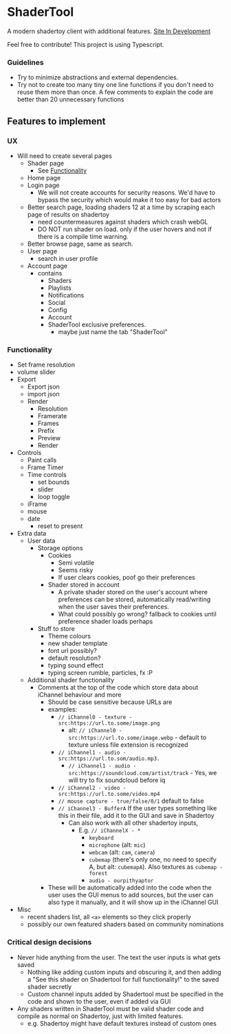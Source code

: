 # ShaderTool
A modern shadertoy client with additional features.
[Site In Development](https://ahs3n.github.io/ShaderTool/)

Feel free to contribute! This project is using Typescript. 

### Guidelines
- Try to minimize abstractions and external dependencies. 
- Try not to create too many tiny one line functions if you don't need to reuse them more than once. A few comments to explain the code are better than 20 unnecessary functions



## Features to implement

### UX
- Will need to create several pages 
	- Shader page
		- See [Functionality](README.md#Functionality)
	- Home page
	- Login page
		- We will not create accounts for security reasons. We'd have to bypass the security which would make it too easy for bad actors
	- Better search page, loading shaders 12 at a time by scraping each page of results on shadertoy
		- need countermeasures against shaders which crash webGL
		- DO NOT run shader on load. only if the user hovers and not if there is a compile time warning.
	- Better browse page, same as search. 
	- User page
		- search in user profile
	- Account page
		- contains
			- Shaders
			- Playlists
			- Notifications
			- Social
			- Config
			- Account
			- ShaderTool exclusive preferences.
				- maybe just name the tab "ShaderTool"
### Functionality
- Set frame resolution
- volume slider
- Export
	- Export json
	- import json
	- Render
		- Resolution
		- Framerate
		- Frames
		- Prefix
		- Preview
		- Render
- Controls
	- Paint calls
	- Frame Timer
	- Time controls
		- set bounds
		- slider
		- loop toggle
	- iFrame
	- mouse
	- date
		- reset to present
- Extra data
	- User data
		- Storage options
			- Cookies
				- Semi volatile
				- Seems risky
				- If user clears cookies, poof go their preferences
			- Shader stored in account
				- A private shader stored on the user's account where preferences can be stored, automatically read/writing when the user saves their preferences.
				- What could possibly go wrong? fallback to cookies until preference shader loads perhaps
		- Stuff to store
			- Theme colours
			- new shader template
			- font url possibly?
			- default resolution?
			- typing sound effect
			- typing screen rumble, particles, fx :P
	- Additional shader functionality
		- Comments at the top of the code which store data about iChannel behaviour and more
			- Should be case sensitive because URLs are
			- examples:
				- `// iChannel0 - texture - src:https://url.to.some/image.png`
					- alt: `// iChannel0 - src:https://url.to.some/image.webp` - default to texture unless file extension is recognized
				- `// iChannel1 - audio - src:https://url.to.som/audio.mp3.`
					- `// iChannel1 - audio - src:https://soundcloud.com/artist/track` - Yes, we will try to fix soundcloud before iq
				- `// iChannel2 - video - src:https://url.to.some/video.mp4`
				- `// mouse capture - true/false/0/1` default to false
				- `// iChannel3 - BufferA` If the user types something like this in their file, add it to the GUI and save in Shadertoy
					- Can also work with all other shadertoy inputs,
						- E.g. `// iChannelX - *`
							- `keyboard`
							- `microphone` (alt: `mic`)
							- `webcam` (alt: `cam`, `camera`)
							- `cubemap` (there's only one, no need to specify A, but alt: `cubemapA`). Also textures as `cubemap - forest`
							- `audio - ourpithyaptor`
			- These will be automatically added into the code when the user uses the GUI menus to add sources, but the user can also type it manually, and it will show up in the iChannel GUI
- Misc
	- recent shaders list, all `<a>` elements so they click properly
	- possibly our own featured shaders based on community nominations

### Critical design decisions
- Never hide anything from the user. The text the user inputs is what gets saved
	- Nothing like adding custom inputs and obscuring it, and then adding a "See this shader on Shadertool for full functionality!" to the saved shader secretly
	- Custom channel inputs added by Shadertool must be specified in the code and shown to the user, even if added via GUI
- Any shaders written in ShaderTool must be valid shader code and compile as normal on Shadertoy, just with limited features. 
	- e.g. Shadertoy might have default textures instead of custom ones

